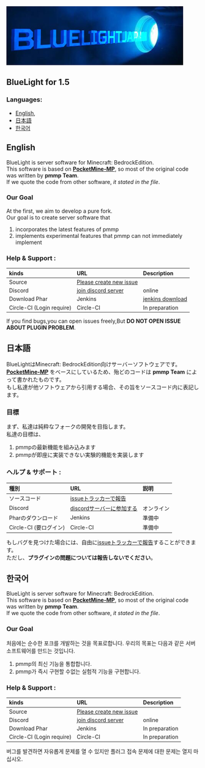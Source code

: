 ﻿<img src="/assets/logo.jpg">

## BlueLight for 1.5

### Languages:
* [English](#eng),  
* [日本語](#jpn)
* [한국어](#kor)

<a name="eng"></a>
## English
BlueLight is server software for Minecraft: BedrockEdition.  
This software is based on **[PocketMine-MP](https://github.com/pmmp/PocketMine-MP)**, so most of the original code was written by **pmmp Team**.  
If we quote the code from other software, _it stated in the file_.

### Our Goal
At the first, we aim to develop a pure fork.  
Our goal is to create server software that  
1. incorporates the latest features of pmmp
2. implements experimental features that pmmp can not immediately implement

### Help & Support :
|kinds|URL|Description|
|:----|:--|:----------|
|Source|[Please create new issue](https://github.com/BlueLightDutch/BlueLight/issues/new)||
|Discord|[join discord server](https://discord.gg/cpgVdVt)|online|
|Download Phar|Jenkins|[jenkins download](https://jenkins.krusic22.com/job/BlueLight/)
|Circle-CI (Login require)|Circle-CI|In preparation|

If you find bugs,you can open issues freely,But **DO NOT OPEN ISSUE ABOUT PLUGIN PROBLEM**.

<a name="jpn"></a>
## 日本語
BlueLightはMinecraft: BedrockEdition向けサーバーソフトウェアです。  
**[PocketMine-MP](https://github.com/pmmp/PocketMine-MP)** をベースにしているため、殆どのコードは **pmmp Team** によって書かれたものです。  
もし私達が他ソフトウェアから引用する場合、その旨をソースコード内に表記します。

### 目標
まず、私達は純粋なフォークの開発を目指します。  
私達の目標は、
1. pmmpの最新機能を組み込みます
2. pmmpが即座に実装できない実験的機能を実装します

### ヘルプ & サポート :
|種別|URL|説明|
|:----|:--|:----------|
|ソースコード|[issueトラッカーで報告](https://github.com/BlueLightDutch/BlueLight/issues/new)||
|Discord|[discordサーバーに参加する](https://discord.gg/cpgVdVt)|オンライン|
|Pharのダウンロード|Jenkins|準備中|
|Circle-CI (要ログイン)|Circle-CI|準備中|

もしバグを見つけた場合には、自由に[issueトラッカーで報告](https://github.com/BlueLightDutch/BlueLight/issues/new)することができます。  
ただし、**プラグインの問題については報告しないでください**。

<a name="kor"></a>
## 한국어
BlueLight is server software for Minecraft: BedrockEdition.  
This software is based on **[PocketMine-MP](https://github.com/pmmp/PocketMine-MP)**, so most of the original code was written by **pmmp Team**.  
If we quote the code from other software, _it stated in the file_.

### Our Goal
처음에는 순수한 포크를 개발하는 것을 목표로합니다.
우리의 목표는 다음과 같은 서버 소프트웨어를 만드는 것입니다.
1. pmmp의 최신 기능을 통합합니다.
2. pmmp가 즉시 구현할 수없는 실험적 기능을 구현합니다.

### Help & Support :
|kinds|URL|Description|
|:----|:--|:----------|
|Source|[Please create new issue](https://github.com/BlueLightDutch/BlueLight/issues/new)||
|Discord|[join discord server](https://discord.gg/cpgVdVt)|online|
|Download Phar|Jenkins|In preparation|
|Circle-CI (Login require)|Circle-CI|In preparation|

버그를 발견하면 자유롭게 문제를 열 수 있지만 플러그 접속 문제에 대한 문제는 열지 마십시오.
